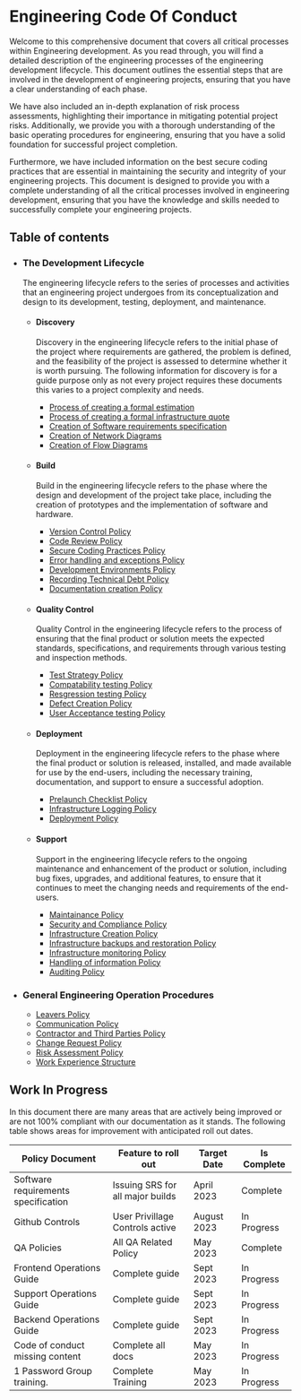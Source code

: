 # Engineering Code Of Conduct

Welcome to this comprehensive document that covers all critical processes within Engineering development. As you read through, you will find a detailed description of the engineering processes of the engineering development lifecycle. This document outlines the essential steps that are involved in the development of engineering projects, ensuring that you have a clear understanding of each phase.

We have also included an in-depth explanation of risk process assessments, highlighting their importance in mitigating potential project risks. Additionally, we provide you with a thorough understanding of the basic operating procedures for engineering, ensuring that you have a solid foundation for successful project completion.

Furthermore, we have included information on the best secure coding practices that are essential in maintaining the security and integrity of your engineering projects. This document is designed to provide you with a complete understanding of all the critical processes involved in engineering development, ensuring that you have the knowledge and skills needed to successfully complete your engineering projects.

## Table of contents

- ### The Development Lifecycle
  The engineering lifecycle refers to the series of processes and activities that an engineering project undergoes from its conceptualization and design to its development, testing, deployment, and maintenance.    

  - #### Discovery
    Discovery in the engineering lifecycle refers to the initial phase of the project where requirements are gathered, the problem is defined, and the feasibility of the project is assessed to determine whether it is worth pursuing. The following information for discovery is for a guide purpose only as not every project requires these documents this varies to a project complexity and needs. 
    
    - [Process of creating a formal estimation](https://github.com/383Project/engineering-code-of-conduct/blob/main/lifecycle/discovery/estimation-process.md)
    - [Process of creating a formal infrastructure quote](https://github.com/383Project/engineering-code-of-conduct/blob/main/lifecycle/discovery/infrastructure-quote.md)
    - [Creation of Software requirements specification](https://github.com/383Project/engineering-code-of-conduct/blob/main/lifecycle/discovery/software-requirements-specification.md)
    - [Creation of Network Diagrams](https://github.com/383Project/engineering-code-of-conduct/blob/main/lifecycle/discovery/network-diagrams.md)
    - [Creation of Flow Diagrams](https://github.com/383Project/engineering-code-of-conduct/blob/main/lifecycle/discovery/flow-diagrams.md)
  
  - #### Build
    Build in the engineering lifecycle refers to the phase where the design and development of the project take place, including the creation of prototypes and the implementation of software and hardware.
    
    - [Version Control Policy](https://github.com/383Project/engineering-code-of-conduct/blob/main/lifecycle/build/version-control-policy.md)
    - [Code Review Policy](https://github.com/383Project/engineering-code-of-conduct/blob/main/lifecycle/build/code-review-policy.md)
    - [Secure Coding Practices Policy](https://github.com/383Project/engineering-code-of-conduct/blob/main/lifecycle/build/secure-coding-practices-policy.md)
    - [Error handling and exceptions Policy](https://github.com/383Project/engineering-code-of-conduct/blob/main/lifecycle/build/error-handling-exceptions-policy.md)
    - [Development Environments Policy](https://github.com/383Project/engineering-code-of-conduct/blob/main/lifecycle/build/development-enviroments-policy.md)
    - [Recording Technical Debt Policy](https://github.com/383Project/engineering-code-of-conduct/blob/main/lifecycle/build/recording-technical-debt-policy.md)
    - [Documentation creation Policy](https://github.com/383Project/engineering-code-of-conduct/blob/main/lifecycle/build/documentation-policy.md)
    
  - #### Quality Control
    Quality Control in the engineering lifecycle refers to the process of ensuring that the final product or solution meets the expected standards, specifications, and requirements through various testing and inspection methods.
    
    - [Test Strategy Policy](https://github.com/383Project/qa-code-of-conduct/blob/main/process/Test%20Plan%20Policy.md)
    - [Compatability testing Policy](https://github.com/383Project/qa-code-of-conduct/blob/main/process/Compatiblity%20Testing%20Policy.md)
    - [Resgression testing Policy](https://github.com/383Project/qa-code-of-conduct/blob/main/process/Regression%20Testing%20Policy.md)
    - [Defect Creation Policy](https://github.com/383Project/qa-code-of-conduct/blob/main/process/Defect%20Creation%20Policy.md)
    - [User Acceptance testing Policy](https://github.com/383Project/qa-code-of-conduct/blob/main/process/User%20Acceptance%20Testing%20Policy.md)
    
  - #### Deployment
    Deployment in the engineering lifecycle refers to the phase where the final product or solution is released, installed, and made available for use by the end-users, including the necessary training, documentation, and support to ensure a successful adoption.
    
    - [Prelaunch Checklist Policy](https://github.com/383Project/engineering-code-of-conduct/blob/main/lifecycle/deployment/prelaunch-checklist-policy.md)
    - [Infrastructure Logging Policy](https://github.com/383Project/engineering-code-of-conduct/blob/main/lifecycle/deployment/infrastructure-logging-policy.md)
    - [Deployment Policy](https://github.com/383Project/engineering-code-of-conduct/blob/main/lifecycle/deployment/deployment-policy.md)
    
  - #### Support
    Support in the engineering lifecycle refers to the ongoing maintenance and enhancement of the product or solution, including bug fixes, upgrades, and additional features, to ensure that it continues to meet the changing needs and requirements of the end-users.
    
    - [Maintainance Policy](https://github.com/383Project/engineering-code-of-conduct/blob/main/lifecycle/support/maintainance-policy.md)
    - [Security and Compliance Policy](https://github.com/383Project/engineering-code-of-conduct/blob/main/lifecycle/support/security-and-compliance-policy.md)
    - [Infrastructure Creation Policy](https://github.com/383Project/engineering-code-of-conduct/blob/main/lifecycle/support/infrastructure-creation-policy.md)
    - [Infrastructure backups and restoration Policy](https://github.com/383Project/engineering-code-of-conduct/blob/main/lifecycle/support/infrastructure-backups-and-restoration-policy.md)
    - [Infrastructure monitoring Policy](https://github.com/383Project/engineering-code-of-conduct/blob/main/lifecycle/support/infrastructure-monitoring-policy.md)
    - [Handling of information Policy](https://github.com/383Project/engineering-code-of-conduct/blob/main/lifecycle/support/information-policy.md)
    - [Auditing Policy](https://github.com/383Project/engineering-code-of-conduct/blob/main/lifecycle/support/auditing-policy.md)

- ### General Engineering Operation Procedures

  - [Leavers Policy](https://github.com/383Project/engineering-code-of-conduct/blob/main/operations/leavers-policy.md)
  - [Communication Policy](https://github.com/383Project/engineering-code-of-conduct/blob/main/operations/communication-policy.md)
  - [Contractor and Third Parties Policy](https://github.com/383Project/engineering-code-of-conduct/blob/main/operations/contractor-and-third-parties-policy.md)
  - [Change Request Policy](https://github.com/383Project/engineering-code-of-conduct/blob/main/operations/change-request-policy.md)
  - [Risk Assessment Policy](https://github.com/383Project/engineering-code-of-conduct/edit/main/operations/risk-assessment-policy.md)
  - [Work Experience Structure](https://github.com/383Project/engineering-code-of-conduct/blob/main/operations/work-experience/overview.md)

## Work In Progress
In this document there are many areas that are actively being improved or are not 100% compliant with our documentation as it stands. The following table shows areas for improvement with anticipated roll out dates.

| Policy Document                     | Feature to roll out              | Target Date | Is Complete |
|-------------------------------------|----------------------------------|-------------|-------------|
| Software requirements specification | Issuing SRS for all major builds | April  2023 | Complete    |
| Github Controls                     | User Privillage Controls active  | August 2023 | In Progress |
| QA Policies                         | All QA Related Policy            | May 2023    | Complete    |
| Frontend Operations Guide           | Complete guide                   | Sept 2023   | In Progress |
| Support Operations Guide            | Complete guide                   | Sept 2023   | In Progress |
| Backend Operations Guide            | Complete guide                   | Sept 2023   | In Progress |
| Code of conduct missing content     | Complete all docs                | May 2023    | In Progress |
| 1 Password Group training.          | Complete Training                | May 2023    | In Progress |



